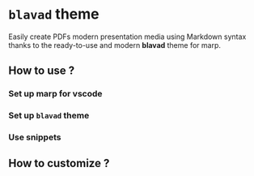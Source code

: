 # `blavad` theme

Easily create PDFs modern presentation media using Markdown syntax thanks to the ready-to-use and modern **blavad** theme for marp.

## How to use ?

### Set up marp for vscode

### Set up `blavad` theme

### Use snippets

## How to customize ?
